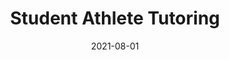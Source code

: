 ---
title: "Student Athlete Tutoring"
permalink: /teaching/athletics-tutoring/
type: Tutoring, Undergraduate
venue: "University of Iowa, Athletics Department"
date: 2021-08-01
location: "Iowa City, IA, USA"
---